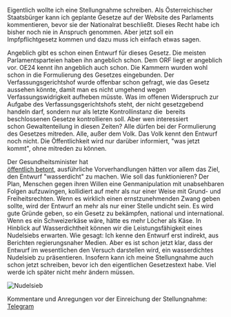 Eigentlich wollte ich eine Stellungnahme schreiben. Als Österreichischer Staatsbürger kann ich geplante Gesetze auf der Website des Parlaments kommentieren, bevor sie der Nationalrat beschließt. Dieses Recht habe ich bisher noch nie in Anspruch genommen. Aber jetzt soll ein Impfpflichtgesetz kommen und dazu muss ich einfach etwas sagen.

Angeblich gibt es schon einen Entwurf für dieses Gesetz. Die meisten Parlamentsparteien haben ihn angeblich schon. Dem ORF liegt er angeblich vor. OE24 kennt ihn angeblich auch schon. Die Kammern wurden wohl schon in die Formulierung des Gesetzes eingebunden. Der Verfassungsgerichtshof wurde offenbar schon gefragt, wie das Gesetz aussehen könnte, damit man es nicht umgehend wegen Verfassungswidrigkeit aufheben müsste. Was im offenen Widerspruch zur Aufgabe des Verfassungsgerichtshofs steht, der nicht gesetzgebend handeln darf, sondern nur als letzte Kontrollinstanz die  bereits beschlossenen Gesetze kontrollieren soll. Aber wen interessiert schon Gewaltenteilung in diesen Zeiten? Alle dürfen bei der Formulierung des Gesetzes mitreden. Alle, außer dem Volk. Das Volk kennt den Entwurf noch nicht. Die Öffentlichkeit wird nur darüber informiert, "was jetzt kommt", ohne mitreden zu können.

Der Gesundheitsminister hat [öffentlich betont](https://orf.at/stories/3239263/), ausführliche Vorverhandlungen hätten vor allem das Ziel, den Entwurf "wasserdicht" zu machen. Wie soll das funktionieren? Der Plan, Menschen gegen ihren Willen eine Genmanipulation mit unabsehbaren Folgen aufzuwingen, kollidiert auf mehr als nur einer Weise mit Grund- und Freiheitsrechten. Wenn es wirklich einen ernstzunehmenden Zwang geben sollte, wird der Entwurf an mehr als nur einer Stelle undicht sein. Es wird gute Gründe geben, so ein Gesetz zu bekämpfen, national und international. Wenn es ein Schweizerkäse wäre, hätte es mehr Löcher als Käse. In Hinblick auf Wasserdichtheit können wir die Leistungsfähigkeit eines Nudelsiebs erwarten. Wie gesagt: Ich kenne den Entwurf erst indirekt, aus Berichten regierungsnaher Medien. Aber es ist schon jetzt klar, dass der Entwurf im wesentlichen den Versuch darstellen wird, ein wasserdichtes Nudelsieb zu präsentieren. Insofern kann ich meine Stellungnahme auch schon jetzt schreiben, bevor ich den eigentlichen Gesetzestext habe. Viel werde ich später nicht mehr ändern müssen.

![Nudelsieb](https://res.cloudinary.com/ontore/image/upload/c_scale,fl_any_format,w_400/v1638990138/2021-12-08-Nudelsieb-cropped_ro4vpn.png)

Kommentare und Anregungen vor der Einreichung der Stellungnahme: [Telegram](https://t.me/ontore)
